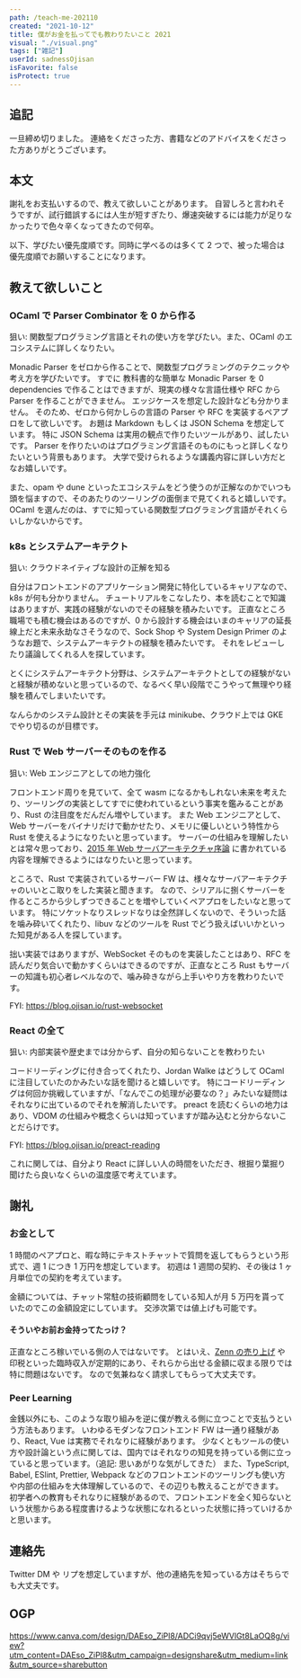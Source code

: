 ```yaml
---
path: /teach-me-202110
created: "2021-10-12"
title: 僕がお金を払ってでも教わりたいこと 2021
visual: "./visual.png"
tags: ["雑記"]
userId: sadnessOjisan
isFavorite: false
isProtect: true
---
```


## 追記

一旦締め切りました。
連絡をくださった方、書籍などのアドバイスをくださった方ありがとうございます。

## 本文

謝礼をお支払いするので、教えて欲しいことがあります。
自習しろと言われそうですが、試行錯誤するには人生が短すぎたり、爆速突破するには能力が足りなかったりで色々辛くなってきたので何卒。

以下、学びたい優先度順です。同時に学べるのは多くて 2 つで、被った場合は優先度順でお願いすることになります。

## 教えて欲しいこと

### OCaml で Parser Combinator を 0 から作る

狙い: 関数型プログラミング言語とそれの使い方を学びたい。また、OCaml のエコシステムに詳しくなりたい。

Monadic Parser をゼロから作ることで、関数型プログラミングのテクニックや考え方を学びたいです。
すでに 教科書的な簡単な Monadic Parser を 0 dependencies で作ることはできますが、現実の様々な言語仕様や RFC から Parser を作ることができません。
エッジケースを想定した設計なども分かりません。
そのため、ゼロから何かしらの言語の Parser や RFC を実装するペアプロをして欲しいです。
お題は Markdown もしくは JSON Schema を想定しています。
特に JSON Schema は実用の観点で作りたいツールがあり、試したいです。
Parser を作りたいのはプログラミング言語そのものにもっと詳しくなりたいという背景もあります。
大学で受けられるような講義内容に詳しい方だとなお嬉しいです。

また、opam や dune といったエコシステムをどう使うのが正解なのかでいつも頭を悩ますので、そのあたりのツーリングの面倒まで見てくれると嬉しいです。
OCaml を選んだのは、すでに知っている関数型プログラミング言語がそれくらいしかないからです。

### k8s とシステムアーキテクト

狙い: クラウドネイティブな設計の正解を知る

自分はフロントエンドのアプリケーション開発に特化しているキャリアなので、k8s が何も分かりません。
チュートリアルをこなしたり、本を読むことで知識はありますが、実践の経験がないのでその経験を積みたいです。
正直なところ職場でも積む機会はあるのですが、0 から設計する機会はいまのキャリアの延長線上だと未来永劫なさそうなので、Sock Shop や System Design Primer のようなお題で、システムアーキテクトの経験を積みたいです。
それをレビューしたり議論してくれる人を探しています。

とくにシステムアーキテクト分野は、システムアーキテクトとしての経験がないと経験が積めないと思っているので、なるべく早い段階でこうやって無理やり経験を積んでしまいたいです。

なんらかのシステム設計とその実装を手元は minikube、クラウド上では GKE でやり切るのが目標です。

### Rust で Web サーバーそのものを作る

狙い: Web エンジニアとしての地力強化

フロントエンド周りを見ていて、全て wasm になるかもしれない未来を考えたり、ツーリングの実装としてすでに使われているという事実を鑑みることがあり、Rust の注目度をだんだん増やしています。
また Web エンジニアとして、Web サーバーをバイナリだけで動かせたり、メモリに優しいという特性から Rust を使えるようになりたいと思っています。
サーバーの仕組みを理解したいとは常々思っており、[2015 年 Web サーバアーキテクチャ序論](https://blog.yuuk.io/entry/2015-webserver-architecture) に書かれている内容を理解できるようにはなりたいと思っています。

ところで、Rust で実装されているサーバー FW は、様々なサーバアーキテクチャのいいとこ取りをした実装と聞きます。
なので、シリアルに捌くサーバーを作るところから少しずつできることを増やしていくペアプロをしたいなと思っています。
特にソケットなりスレッドなりは全然詳しくないので、そういった話を噛み砕いてくれたり、libuv などのツールを Rust でどう扱えばいいかといった知見がある人を探しています。

拙い実装ではありますが、WebSocket そのものを実装したことはあり、RFC を読んだり気合いで動かすくらいはできるのですが、正直なところ Rust もサーバーの知識も初心者レベルなので、噛み砕きながら上手いやり方を教わりたいです。

FYI: <https://blog.ojisan.io/rust-websocket>

### React の全て

狙い: 内部実装や歴史までは分からず、自分の知らないことを教わりたい

コードリーディングに付き合ってくれたり、Jordan Walke はどうして OCaml に注目していたのかみたいな話を聞けると嬉しいです。
特にコードリーディングは何回か挑戦していますが、「なんでこの処理が必要なの？」みたいな疑問はそれなりに出ているのでそれを解消したいです。
preact を読むくらいの地力はあり、VDOM の仕組みや概念くらいは知っていますが踏み込むと分からないことだらけです。

FYI: <https://blog.ojisan.io/preact-reading>

これに関しては、自分より React に詳しい人の時間をいただき、根掘り葉掘り聞けたら良いなくらいの温度感で考えています。

## 謝礼

### お金として

1 時間のペアプロと、暇な時にテキストチャットで質問を返してもらうという形式で、週 1 につき 1 万円を想定しています。
初週は 1 週間の契約、その後は 1 ヶ月単位での契約を考えています。

金額については、チャット常駐の技術顧問をしている知人が月 5 万円を貰っていたのでこの金額設定にしています。
交渉次第では値上げも可能です。

#### そういやお前お金持ってたっけ？

正直なところ稼いでいる側の人ではないです。
とはいえ、[Zenn の売り上げ](https://zenn.dev/sadness_ojisan/books/introduction-of-react-introduction) や印税といった臨時収入が定期的にあり、それらから出せる金額に収まる限りでは特に問題はないです。
なので気兼ねなく請求してもらって大丈夫です。

### Peer Learning

金銭以外にも、このような取り組みを逆に僕が教える側に立つことで支払うという方法もあります。
いわゆるモダンなフロントエンド FW は一通り経験があり、React, Vue は実務でそれなりに経験があります。
少なくともツールの使い方や設計論という点に関しては、国内ではそれなりの知見を持っている側に立っていると思っています。（追記: 思いあがりな気がしてきた）
また、TypeScript, Babel, ESlint, Prettier, Webpack などのフロントエンドのツーリングも使い方や内部の仕組みを大体理解しているので、その辺りも教えることができます。
初学者への教育もそれなりに経験があるので、フロントエンドを全く知らないという状態からある程度書けるような状態になれるといった状態に持っていけるかと思います。

## 連絡先

Twitter DM や リプを想定していますが、他の連絡先を知っている方はそちらでも大丈夫です。

## OGP

<https://www.canva.com/design/DAEso_ZiPl8/ADCi9qvj5eWVlGt8LaOQ8g/view?utm_content=DAEso_ZiPl8&utm_campaign=designshare&utm_medium=link&utm_source=sharebutton>
